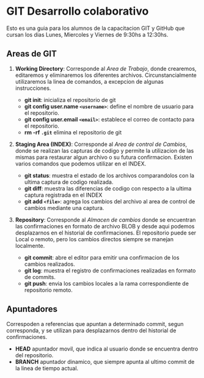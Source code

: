 # GIT Desarrollo colaborativo

Esto es una guia para los alumnos de la capacitacion GIT y GitHub que cursan los dias Lunes, Miercoles y Viernes de 9:30hs a 12:30hs.

## Areas de GIT

1. __Working Directory__: Corresponde al _Area de Trabajo_, donde crearemos, editaremos y eliminaremos los diferentes archivos. Circunstancialmente utilizaremos la linea de comandos, a excepcion de algunas instrucciones.

    * __git init__: inicializa el repositorio de git
    * __git config user.name `<username>`__: define el nombre de usuario para el repositorio.
    * __git config user.email `<email>`__: establece el correo de contacto para el repositorio.
    * __rm -rf `.git`__ elimina el repositorio de git

1. __Staging Area (INDEX)__: Corresponde al _Area de control de Cambios_, donde se realizan las capturas de codigo y permite la utilizacion de las mismas para restaurar algun archivo o su futura confirmacion. Existen varios comandos que podemos utilizar en el INDEX.

    * __git status__: muestra el estado de los archivos comparandolos con la ultima captura de codigo realizada.
    * __git diff__: muestra las diferencias de codigo con respecto a la ultima captura registrada en el INDEX
    * __git add `<file>`__: agrega los cambios del archivo al area de control de cambios mediante una captura.

1. __Repository__: Corresponde al _Almacen de cambios_ donde se encuentran las confirmaciones en formato de archivo BLOB y desde aqui podemos desplazarnos en el historial de confirmaciones. El repositorio puede ser Local o remoto, pero los cambios directos siempre se manejan localmente.

    * __git commit__: abre el editor para emitir una confirmacion de los cambios realizados.
    * __git log__: muestra el registro de confirmaciones realizadas en formato de commits.
    * __git push__: envia los cambios locales a la rama correspondiente de repositorio remoto.

## Apuntadores

Correspoden a referencias que apuntan a determinado commit, segun corresponda, y se utilizan para desplazarnos dentro del historial de confirmaciones.

* __HEAD__ apuntador movil, que indica al usuario donde se encuentra dentro del repositorio.
* __BRANCH__ apuntador dinamico, que siempre apunta al ultimo commit de la linea de tiempo actual.
